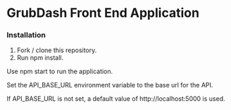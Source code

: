 # GrubDash Front End Application

### Installation
1. Fork / clone this repository.
2. Run npm install.


Use npm start to run the application.

Set the API_BASE_URL environment variable to the base url for the API.

If API_BASE_URL is not set, a default value of http://localhost:5000 is used.
